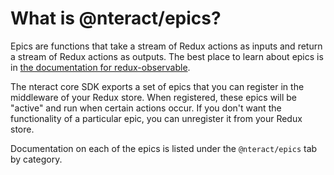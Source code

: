 # What is @nteract/epics?

Epics are functions that take a stream of Redux actions as inputs and return a stream of Redux actions as outputs. The best place to learn about epics is in [the documentation for redux-observable](https://redux-observable.js.org/docs/basics/Epics.html).

The nteract core SDK exports a set of epics that you can register in the middleware of your Redux store. When registered, these epics will be "active" and run when certain actions occur. If you don't want the functionality of a particular epic, you can unregister it from your Redux store.

Documentation on each of the epics is listed under the `@nteract/epics` tab by category.
